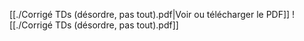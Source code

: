 ﻿[[./Corrigé TDs (désordre, pas tout).pdf|Voir ou télécharger le PDF]]
![[./Corrigé TDs (désordre, pas tout).pdf]]
